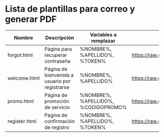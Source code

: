 # Lista de plantillas para correo y generar PDF

| Nombre | Descripción | Variables a remplazar | link |
| --- | --- | --- | --- | 
| forgot.html | Página para recuperar contraseña | %NOMBRE%, %APELLIDO%, %TOKEN% | https://raw.githubusercontent.com/rapulidom/sources/main/templates/forgot.html |
| welcome.html | Página de bienvenida a usuario por registrarse |  %NOMBRE%, %APELLIDO% | https://raw.githubusercontent.com/rapulidom/sources/main/templates/welcome.html |
| promo.html | Página de promoción de servicio | %NOMBRE%, %APELLIDO%, %CODIGOPROMO% | https://raw.githubusercontent.com/rapulidom/sources/main/templates/promo.html |
| register.html | Página de confirmación de registro | %NOMBRE%, %APELLIDO%, %TOKEN% | https://raw.githubusercontent.com/rapulidom/sources/main/templates/register.html |
